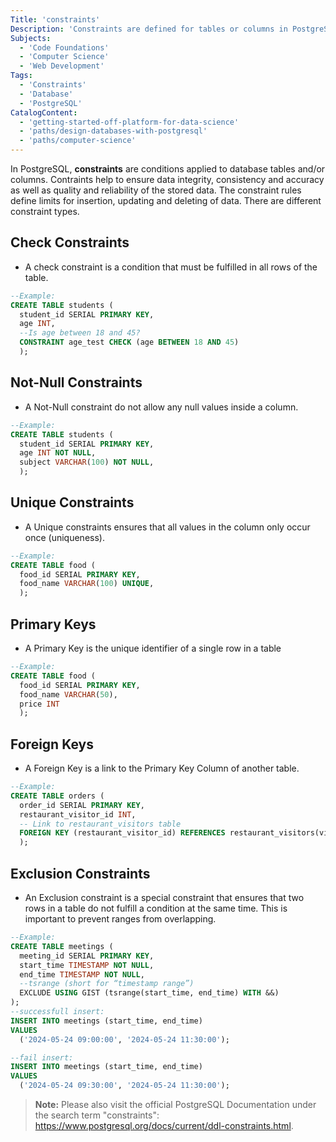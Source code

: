 ```yaml
---
Title: 'constraints'
Description: 'Constraints are defined for tables or columns in PostgreSQL. Constraints can be used to control data in order to define limits for inserting, updating and deleting data.'
Subjects:
  - 'Code Foundations'
  - 'Computer Science'
  - 'Web Development'
Tags:
  - 'Constraints'
  - 'Database'
  - 'PostgreSQL'
CatalogContent:
  - 'getting-started-off-platform-for-data-science'
  - 'paths/design-databases-with-postgresql'
  - 'paths/computer-science'
---
```

In PostgreSQL, **constraints** are conditions applied to database tables and/or columns. Contraints help to ensure data integrity, consistency and accuracy as well as quality and reliability of the stored data. The constraint rules define limits for insertion, updating and deleting of data. There are different constraint types.
## Check Constraints
- A check constraint is a condition that must be fulfilled in all rows of the table.
```sql
--Example:
CREATE TABLE students (
  student_id SERIAL PRIMARY KEY,
  age INT,
  --Is age between 18 and 45?
  CONSTRAINT age_test CHECK (age BETWEEN 18 AND 45)
  );
```
## Not-Null Constraints
- A Not-Null constraint do not allow any null values inside a column.
```sql
--Example:
CREATE TABLE students (
  student_id SERIAL PRIMARY KEY,
  age INT NOT NULL,
  subject VARCHAR(100) NOT NULL,
  );
```
## Unique Constraints
- A Unique constraints ensures that all values in the column only occur once (uniqueness).
```sql
--Example:
CREATE TABLE food (
  food_id SERIAL PRIMARY KEY,
  food_name VARCHAR(100) UNIQUE,
  );
```
## Primary Keys
- A Primary Key is the unique identifier of a single row in a table
```sql
--Example:
CREATE TABLE food (
  food_id SERIAL PRIMARY KEY,
  food_name VARCHAR(50),
  price INT
  );
```
## Foreign Keys
- A Foreign Key is a link to the Primary Key Column of another table.
```sql
--Example:
CREATE TABLE orders (
  order_id SERIAL PRIMARY KEY,
  restaurant_visitor_id INT,
  -- Link to restaurant_visitors table
  FOREIGN KEY (restaurant_visitor_id) REFERENCES restaurant_visitors(visitor_id)
  );
```
## Exclusion Constraints
- An Exclusion constraint is a special constraint that ensures that two rows in a table do not fulfill a condition at the same time. This is important to prevent ranges from overlapping.
```sql
--Example:
CREATE TABLE meetings (
  meeting_id SERIAL PRIMARY KEY,
  start_time TIMESTAMP NOT NULL,
  end_time TIMESTAMP NOT NULL,
  --tsrange (short for “timestamp range”)
  EXCLUDE USING GIST (tsrange(start_time, end_time) WITH &&)
);
--successfull insert:
INSERT INTO meetings (start_time, end_time)
VALUES
  ('2024-05-24 09:00:00', '2024-05-24 11:30:00');

--fail insert:
INSERT INTO meetings (start_time, end_time)
VALUES
  ('2024-05-24 09:30:00', '2024-05-24 11:30:00');
```
> **Note:** Please also visit the official PostgreSQL Documentation under the search term "constraints": https://www.postgresql.org/docs/current/ddl-constraints.html.
